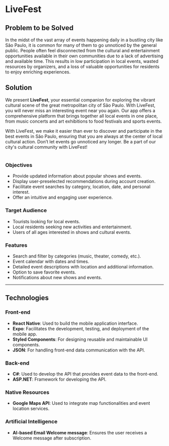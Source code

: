 # LiveFest 
## Problem to be Solved

In the midst of the vast array of events happening daily in a bustling city like São Paulo, it is common for many of them to go unnoticed by the general public. People often feel disconnected from the cultural and entertainment opportunities available in their own communities due to a lack of advertising and available time. This results in low participation in local events, wasted resources by organizers, and a loss of valuable opportunities for residents to enjoy enriching experiences.

## Solution

We present **LiveFest**, your essential companion for exploring the vibrant cultural scene of the great metropolitan city of São Paulo. With LiveFest, you will never miss an interesting event near you again. Our app offers a comprehensive platform that brings together all local events in one place, from music concerts and art exhibitions to food festivals and sports events. 

With LiveFest, we make it easier than ever to discover and participate in the best events in São Paulo, ensuring that you are always at the center of local cultural action. Don’t let events go unnoticed any longer. Be a part of our city's cultural community with LiveFest!

#

### Objectives
- Provide updated information about popular shows and events.
- Display user-preselected recommendations during account creation.
- Facilitate event searches by category, location, date, and personal interest.
- Offer an intuitive and engaging user experience.

### Target Audience
- Tourists looking for local events.
- Local residents seeking new activities and entertainment.
- Users of all ages interested in shows and cultural events.

### Features
- Search and filter by categories (music, theater, comedy, etc.).
- Event calendar with dates and times.
- Detailed event descriptions with location and additional information.
- Option to save favorite events.
- Notifications about new shows and events.

---

## Technologies

### Front-end
- **React Native**: Used to build the mobile application interface.
- **Expo**: Facilitates the development, testing, and deployment of the mobile app.
- **Styled Components**: For designing reusable and maintainable UI components.
- **JSON**: For handling front-end data communication with the API.

### Back-end
- **C#**: Used to develop the API that provides event data to the front-end.
- **ASP.NET**: Framework for developing the API.

### Native Resources
- **Google Maps API**: Used to integrate map functionalities and event location services.

### Artificial Intelligence
- **AI-based Email Welcome message**: Ensures the user receives a Welcome message after subscription.
